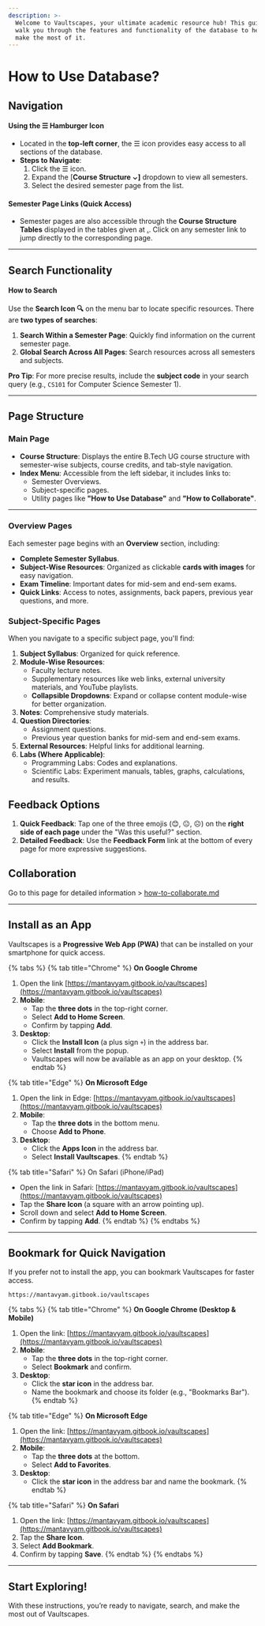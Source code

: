 ```yaml
---
description: >-
  Welcome to Vaultscapes, your ultimate academic resource hub! This guide will
  walk you through the features and functionality of the database to help you
  make the most of it.
---
```


# How to Use Database?

## **Navigation**

#### **Using the ☰ Hamburger Icon**

* Located in the **top-left corner**, the ☰ icon provides easy access to all sections of the database.
* **Steps to Navigate**:
  1. Click the ☰ icon.
  2. Expand the \[**Course Structure ⌄]** dropdown to view all semesters.
  3. Select the desired semester page from the list.

#### **Semester Page Links (Quick Access)**

* Semester pages are also accessible through the **Course Structure Tables** displayed in the tables given at [.](./ "mention"). Click on any semester link to jump directly to the corresponding page.

***

## **Search Functionality**

#### **How to Search**

Use the **Search Icon 🔍** on the menu bar to locate specific resources. There are **two types of searches**:

1. **Search Within a Semester Page**: Quickly find information on the current semester page.
2. **Global Search Across All Pages**: Search resources across all semesters and subjects.

**Pro Tip**: For more precise results, include the **subject code** in your search query (e.g., `CS101` for Computer Science Semester 1).

***

## **Page Structure**

### **Main Page**

* **Course Structure**: Displays the entire B.Tech UG course structure with semester-wise subjects, course credits, and tab-style navigation.
* **Index Menu**: Accessible from the left sidebar, it includes links to:
  * Semester Overviews.
  * Subject-specific pages.
  * Utility pages like **"How to Use Database"** and **"How to Collaborate"**.

***

### **Overview Pages**

Each semester page begins with an **Overview** section, including:

* **Complete Semester Syllabus**.
* **Subject-Wise Resources**: Organized as clickable **cards with images** for easy navigation.
* **Exam Timeline**: Important dates for mid-sem and end-sem exams.
* **Quick Links**: Access to notes, assignments, back papers, previous year questions, and more.

### **Subject-Specific Pages**

When you navigate to a specific subject page, you'll find:

1. **Subject Syllabus**: Organized for quick reference.
2. **Module-Wise Resources**:
   * Faculty lecture notes.
   * Supplementary resources like web links, external university materials, and YouTube playlists.
   * **Collapsible Dropdowns**: Expand or collapse content module-wise for better organization.
3. **Notes**: Comprehensive study materials.
4. **Question Directories**:
   * Assignment questions.
   * Previous year question banks for mid-sem and end-sem exams.
5. **External Resources**: Helpful links for additional learning.
6. **Labs (Where Applicable)**:
   * Programming Labs: Codes and explanations.
   * Scientific Labs: Experiment manuals, tables, graphs, calculations, and results.

## **Feedback Options**

1. **Quick Feedback**: Tap one of the three emojis (😊, 😐, ☹️) on the **right side of each page** under the "Was this useful?" section.
2. **Detailed Feedback**: Use the **Feedback Form** link at the bottom of every page for more expressive suggestions.

## Collaboration

Go to this page for detailed information > [how-to-collaborate.md](how-to-collaborate.md "mention")

***

## **Install as an App**

Vaultscapes is a **Progressive Web App (PWA)** that can be installed on your smartphone for quick access.

{% tabs %}
{% tab title="Chrome" %}
**On Google Chrome**&#x20;

1. Open the link [https://mantavyam.gitbook.io/vaultscapes](https://mantavyam.gitbook.io/vaultscapes)
2. **Mobile**:
   * Tap the **three dots** in the top-right corner.
   * Select **Add to Home Screen**.
   * Confirm by tapping **Add**.
3. **Desktop**:
   * Click the **Install Icon** (a plus sign `+`) in the address bar.
   * Select **Install** from the popup.
   * Vaultscapes will now be available as an app on your desktop.
{% endtab %}

{% tab title="Edge" %}
**On Microsoft Edge**

1. Open the link in Edge: [https://mantavyam.gitbook.io/vaultscapes](https://mantavyam.gitbook.io/vaultscapes)
2. **Mobile**:
   * Tap the **three dots** in the bottom menu.
   * Choose **Add to Phone**.
3. **Desktop**:
   * Click the **Apps Icon** in the address bar.
   * Select **Install Vaultscapes**.
{% endtab %}

{% tab title="Safari" %}
On Safari (iPhone/iPad)

* Open the link in Safari: [https://mantavyam.gitbook.io/vaultscapes](https://mantavyam.gitbook.io/vaultscapes)
* Tap the **Share Icon** (a square with an arrow pointing up).
* Scroll down and select **Add to Home Screen**.
* Confirm by tapping **Add**.
{% endtab %}
{% endtabs %}

***

## **Bookmark for Quick Navigation**

If you prefer not to install the app, you can bookmark Vaultscapes for faster access.

```
https://mantavyam.gitbook.io/vaultscapes
```

{% tabs %}
{% tab title="Chrome" %}
**On Google Chrome (Desktop & Mobile)**

1. Open the link: [https://mantavyam.gitbook.io/vaultscapes](https://mantavyam.gitbook.io/vaultscapes)
2. **Mobile**:
   * Tap the **three dots** in the top-right corner.
   * Select **Bookmark** and confirm.
3. **Desktop**:
   * Click the **star icon** in the address bar.
   * Name the bookmark and choose its folder (e.g., "Bookmarks Bar").
{% endtab %}

{% tab title="Edge" %}
**On Microsoft Edge**

1. Open the link: [https://mantavyam.gitbook.io/vaultscapes](https://mantavyam.gitbook.io/vaultscapes)
2. **Mobile**:
   * Tap the **three dots** at the bottom.
   * Select **Add to Favorites**.
3. **Desktop**:
   * Click the **star icon** in the address bar and name the bookmark.
{% endtab %}

{% tab title="Safari" %}
**On Safari**

1. Open the link: [https://mantavyam.gitbook.io/vaultscapes](https://mantavyam.gitbook.io/vaultscapes)
2. Tap the **Share Icon**.
3. Select **Add Bookmark**.
4. Confirm by tapping **Save**.
{% endtab %}
{% endtabs %}

***

## Start Exploring!

With these instructions, you’re ready to navigate, search, and make the most out of Vaultscapes.&#x20;
